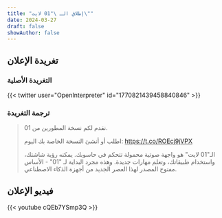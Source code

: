 ```yaml
---
title: "إطلاق الـ \"01 لايت\""
date: 2024-03-27
draft: false
showAuthor: false
---
```


## تغريدة الإعلان
### التغريدة الأصلية
{{< twitter user="OpenInterpreter" id="1770821439458840846" >}}

### ترجمة التغريدة
> نقدم لكم نسخة المطورين من 01.
>
> اطلب أو أنشئ النسخة الخاصة بك اليوم: https://t.co/ROEcj9jVPX
> 
> الـ"01 لايت" هو واجهة صوتية محمولة تتحكم في حاسوبك. يمكنه رؤية شاشتك، واستخدام طبيقاتك، وتعلم مهارات جديدة. وهذه مجرد البداية لـ "01" - الأساس مفتوح المصدر لهذا العصر الجديد من أجهزة الذكاء الاصطناعي.

## فيديو الإعلان
{{< youtube cQEb7YSmp3Q >}}

